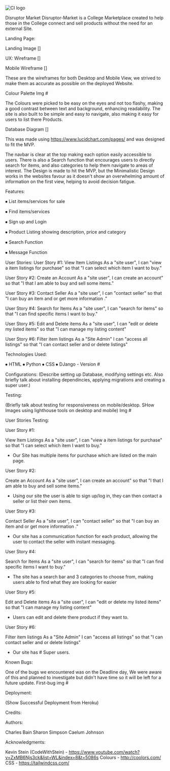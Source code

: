 ![CI logo](https://codeinstitute.s3.amazonaws.com/fullstack/ci_logo_small.png)

Disruptor Market
Disruptor-Market is a College Marketplace created to help those in the College connect and sell products without the need for an external Site.

Landing Page:

Landing Image []

UX:
Wireframe []

Mobile Wireframe []

These are the wireframes for both Desktop and Mobile View, we strived to make them as accurate as possible on the deployed Website.

Colour Palette Img #

The Colours were picked to be easy on the eyes and not too flashy, making a good contrast between text and background, enhancing readability. The site is also built to be simple and easy to navigate, also making it easy for users to list there Products.

Database Diagram []

This was made using https://www.lucidchart.com/pages/ and was designed to fit the MVP.

The navbar is clear at the top making each option easily accessible to users. There is also a Search function that encourages users to directly search for items, and also categories to help them navigate to areas of interest. The Design is made to hit the MVP, but the Minimalistic Design works in the websites favour as it doesn't show an overwhelming amount of information on the first view, helping to avoid decision fatigue.

Features:

⦁	List items/services  for sale

⦁	Find items/services

⦁	Sign up and Login

⦁	Product Listing showing description, price and category

⦁	Search Function

⦁	Message Function

User Stories:
User Story #1:
View Item Listings 
As a "site user", I can "view a item listings for purchase" so that "I can select which item I want to buy."

User Story #2:
Create an Account
As a "site user", I can create an account" so that "I that I am able to buy and sell some items."

User Story #3:
Contact Seller
As a "site user", I can "contact seller" so that "I can buy an item and or get more information ."

User Story #4:
Search for Items
As a "site user", I can "search for items" so that "I can find specific items I want to buy."

User Story #5:
Edit and Delete items
As a "site user", I can "edit or delete my listed items" so that "I can manage my listing content"

User Story #6:
Filter item listings
As a "Site Admin" I can "access all listings" so that "I can contact seller and or delete listings"

Technologies Used:


⦁	HTML
⦁	Python
⦁	CSS 
⦁	DJango - Version #

Configurations:
(Describe setting up Database, modifying settings etc. Also briefly talk about installing dependincies, applying migrations and creating a super user.)

Testing:

(Briefly talk about testing for responsiveness on mobile/desktop.  SHow Images using lighthouse tools on desktop and mobile)
Img #

User Stories Testing:

User Story #1:

View Item Listings 
As a "site user", I can "view a item listings for purchase" so that "I can select which item I want to buy."

- Our Site has multiple items for purchase which are listed on the main page.

User Story #2:

Create an Account
As a "site user", I can create an account" so that "I that I am able to buy and sell some items."

- Using our site the user is able to sign up/log in, they can then contact a seller or list their own items.

User Story #3:

Contact Seller
As a "site user", I can "contact seller" so that "I can buy an item and or get more information ."

- Our site has a communication function for each product, allowing the user to contact the seller with instant messaging.

User Story #4:

Search for Items
As a "site user", I can "search for items" so that "I can find specific items I want to buy."

- The site has a search bar and 3 categories to choose from, making users able to find what they are looking for easier

User Story #5:

Edit and Delete items
As a "site user", I can "edit or delete my listed items" so that "I can manage my listing content"

-  Users can edit and delete there product if they want to.

User Story #6:

Filter item listings
As a "Site Admin" I can "access all listings" so that "I can contact seller and or delete listings"

- Our site has # Super users.

Known Bugs:

One of the bugs we encountered was on the Deadline day, We were aware of this and planned to investigate but didn't have time so it will be left for a future update.
First-bug img #

Deployment:

(Show Successful Deployment from Heroku)

Credits:

Authors:

Charles Bain
Sharon Simpson
Caelum Johnson

Acknowledgments:

Kevin
Stein (CodeWithStein) - https://www.youtube.com/watch?v=ZxMB6Njs3ck&list=WL&index=8&t=5086s
Colours - http://coolors.com/
CSS - https://tailwindcss.com/

